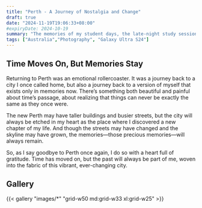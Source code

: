 ```yaml
---
title: "Perth - A Journey of Nostalgia and Change"
draft: true
date: "2024-11-19T19:06:33+08:00"
#expiryDate: 2024-10-19
summary: "The memories of my student days, the late-night study sessions, the carefree weekends spent exploring the city, felt like they belonged to someone else. "
tags: ["Australia","Photography", "Galaxy Ultra S24"]
---
```


## Time Moves On, But Memories Stay

Returning to Perth was an emotional rollercoaster. It was a journey back to a city I once called home, but also a journey back to a version of myself that exists only in memories now. There’s something both beautiful and painful about time’s passage, about realizing that things can never be exactly the same as they once were.

The new Perth may have taller buildings and busier streets, but the city will always be etched in my heart as the place where I discovered a new chapter of my life. And though the streets may have changed and the skyline may have grown, the memories—those precious memories—will always remain.

So, as I say goodbye to Perth once again, I do so with a heart full of gratitude. Time has moved on, but the past will always be part of me, woven into the fabric of this vibrant, ever-changing city.

## Gallery

{{< gallery "images/*" "grid-w50 md:grid-w33 xl:grid-w25" >}} 
 